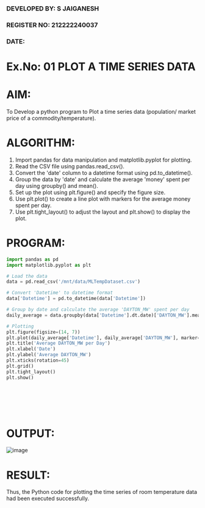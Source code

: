 ### DEVELOPED BY: S JAIGANESH
### REGISTER NO: 212222240037
### DATE: 

# Ex.No: 01 PLOT A TIME SERIES DATA

# AIM:
To Develop a python program to Plot a time series data (population/ market price of a commodity/temperature).
# ALGORITHM:
1. Import pandas for data manipulation and matplotlib.pyplot for plotting.
2. Read the CSV file using pandas.read_csv().
3. Convert the 'date' column to a datetime format using pd.to_datetime().
4. Group the data by 'date' and calculate the average 'money' spent per day using groupby() and mean().
5. Set up the plot using plt.figure() and specify the figure size.
6. Use plt.plot() to create a line plot with markers for the average money spent per day.
7. Use plt.tight_layout() to adjust the layout and plt.show() to display the plot.


# PROGRAM:

```python
import pandas as pd
import matplotlib.pyplot as plt

# Load the data
data = pd.read_csv('/mnt/data/MLTempDataset.csv')

# Convert 'Datetime' to datetime format
data['Datetime'] = pd.to_datetime(data['Datetime'])

# Group by date and calculate the average 'DAYTON_MW' spent per day
daily_average = data.groupby(data['Datetime'].dt.date)['DAYTON_MW'].mean().reset_index()

# Plotting
plt.figure(figsize=(14, 7))
plt.plot(daily_average['Datetime'], daily_average['DAYTON_MW'], marker='o', linestyle='-', color='b')
plt.title('Average DAYTON_MW per Day')
plt.xlabel('Date')
plt.ylabel('Average DAYTON_MW')
plt.xticks(rotation=45)
plt.grid()
plt.tight_layout()
plt.show()

```
<br>
<br>
<br>
<br>

# OUTPUT:
![image](https://github.com/user-attachments/assets/fba2693e-1ee9-4f2b-bcd8-5754724ebed3)





# RESULT:
Thus, the Python code for plotting the time series of room temperature data had been executed successfully.
